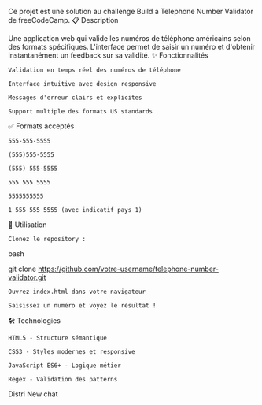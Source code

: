 Ce projet est une solution au challenge Build a Telephone Number Validator de freeCodeCamp.
📋 Description

Une application web qui valide les numéros de téléphone américains selon des formats spécifiques. L'interface permet de saisir un numéro et d'obtenir instantanément un feedback sur sa validité.
✨ Fonctionnalités

    Validation en temps réel des numéros de téléphone

    Interface intuitive avec design responsive

    Messages d'erreur clairs et explicites

    Support multiple des formats US standards

✅ Formats acceptés

    555-555-5555

    (555)555-5555

    (555) 555-5555

    555 555 5555

    5555555555

    1 555 555 5555 (avec indicatif pays 1)

🚀 Utilisation

    Clonez le repository :

bash

git clone https://github.com/votre-username/telephone-number-validator.git

    Ouvrez index.html dans votre navigateur

    Saisissez un numéro et voyez le résultat !

🛠️ Technologies

    HTML5 - Structure sémantique

    CSS3 - Styles modernes et responsive

    JavaScript ES6+ - Logique métier

    Regex - Validation des patterns




Distri
New chat
